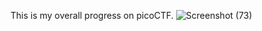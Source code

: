 This is my overall progress on picoCTF.
![Screenshot (73)](https://github.com/Wixter07/HARSHITH-JTP-2/assets/150792650/a745661d-1e0e-41e6-8dcc-078b2ea38f8d)
